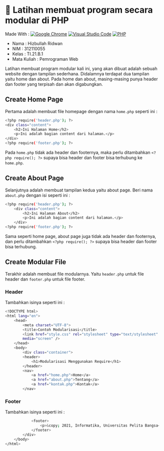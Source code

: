 # :rocket: Latihan membuat program secara modular di PHP

Made With : [![Google Chrome](https://img.shields.io/badge/Google_chrome-4285F4?style=for-the-badge&logo=Google-chrome&logoColor=white)](https://www.google.com/intl/id_id/chrome/) [![Visual Studio Code](https://img.shields.io/badge/Visual_Studio_Code-0078D4?style=for-the-badge&logo=visual%20studio%20code&logoColor=white)](https://code.visualstudio.com/) [![PHP](https://img.shields.io/badge/PHP-777BB4?style=for-the-badge&logo=php&logoColor=white)](https://www.php.net/)

- Nama : Hizbullah Ridwan
- NIM : 312110055
- Kelas : TI.21.B.1
- Mata Kuliah : Pemrograman Web

Latihan membuat program modular kali ini, yang akan dibuat adalah sebuah website dengan tampilan sederhana. Didalamnya terdapat dua tampilan yaitu home dan about. Pada home dan about, masing-masing punya header dan footer yang terpisah dan akan digabungkan.

## Create Home Page

Pertama adalah membuat file homepage dengan nama `home.php` seperti ini :

```bash
<?php require('header.php'); ?>
<div class="content">
    <h2>Ini Halaman Home</h2>
    <p>Ini adalah bagian content dari halaman.</p>
</div>
<?php require('footer.php'); ?>
```

Pada `home.php` tidak ada header dan footernya, maka perlu ditambahkan `<?php require(); ?>` supaya bisa header dan footer bisa terhubung ke `home.php`.

## Create About Page

Selanjutnya adalah membuat tampilan kedua yaitu about page. Beri nama `about.php` dengan isi seperti ini :

```bash
<?php require('header.php'); ?>
    <div class="content">
        <h2>Ini Halaman About</h2>
        <p>Ini adalah bagian content dari halaman.</p>
    </div>
<?php require('footer.php'); ?>
```

Sama seperti home page, about page juga tidak ada header dan footernya, dan perlu ditambahkan `<?php require(); ?>` supaya bisa header dan footer bisa terhubung.

## Create Modular File

Terakhir adalah membuat file modularnya. Yaitu `header.php` untuk file header dan `footer.php` untuk file footer.

### Header

Tambahkan isinya seperti ini :

```bash
<!DOCTYPE html>
<html lang="en">
    <head>
        <meta charset="UTF-8">
        <title>Contoh Modularisasi</title>
        <link href="style.css" rel="stylesheet" type="text/stylesheet"
        media="screen" />
    </head>
    <body>
        <div class="container">
        <header>
            <h1>Modularisasi Menggunakan Require</h1>
        </header>
        <nav>
            <a href="home.php">Home</a>
            <a href="about.php">Tentang</a>
            <a href="kontak.php">Kontak</a>
        </nav>
```

### Footer

Tambahkan isinya seperti ini :

```bash
            <footer>
                <p>&copy; 2021, Informatika, Universitas Pelita Bangsa</p>
            </footer>
        </div>
    </body>
</html>
```

